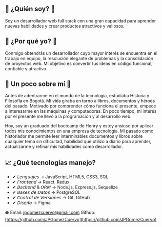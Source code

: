 ## 📄 ¿Quién soy? 📄
Soy un desarrollador web full stack con una gran capacidad para aprender nuevas habilidades y crear productos atractivos y valiosos.

## 📌 ¿Por qué yo? 📌
Conmigo obtendrás un desarrollador cuyo mayor interés se encuentra en el trabajo en equipo, la resolución elegante de problemas y la consolidación de proyectos web. Mi objetivo es convertir tus ideas en código funcional, confiable y atractivo.

## 🚀 Un poco sobre mí 🚀
Antes de adentrarme en el mundo de la tecnología, estudiaba Historia y Filosofía en Bogotá. Mi vida giraba en torno a libros, documentos y héroes del pasado. Motivado por comprender cómo funciona el presente, empecé a interesarme en las máquinas y computadoras. En poco tiempo, mi interés por el presente me llevó a la programación y al desarrollo web.

Hoy, soy un graduado del bootcamp de Henry y estoy ansioso por aplicar todos mis conocimientos en una empresa de tecnología. Mi pasado como historiador me permite leer interminables documentos y libros sobre cualquier tema sin dificultad, habilidad que utilizo a diario para aprender, actualizarme y refinar mis habilidades como desarrollador.

## 📈 ¿Qué tecnologías manejo?
- ✔ 𝘓𝘦𝘯𝘨𝘶𝘢𝘫𝘦𝘴 → JavaScript, HTML5, CSS3, SQL
- ✔ 𝘍𝘳𝘰𝘯𝘵𝘦𝘯𝘥 → React, Redux
- ✔ 𝘉𝘢𝘤𝘬𝘦𝘯𝘥 & 𝘖𝘙𝘔 → Node.js, Express.js, Sequelize
- ✔ 𝘉𝘢𝘴𝘦𝘴 𝘥𝘦 𝘋𝘢𝘵𝘰𝘴 → PostgreSQL
- ✔ 𝘊𝘰𝘯𝘵𝘳𝘰𝘭 𝘥𝘦 𝘝𝘦𝘳𝘴𝘪𝘰𝘯𝘦𝘴 → Git, GitHub
- ✔ 𝘋𝘪𝘴𝘦𝘯̃𝘰 → Figma

☎️
Email: jpgomezcuervo@gmail.com
Github: [https://github.com/JPGomezCuervo](https://github.com/JPGomezCuervo)

